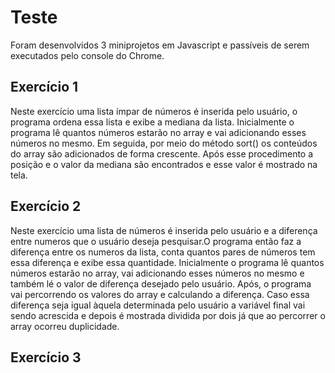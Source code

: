 # Teste
Foram desenvolvidos 3 miniprojetos em Javascript e passíveis de serem executados pelo console do Chrome.

## Exercício 1
Neste exercício uma lista ímpar de números é inserida pelo usuário, o programa ordena essa lista e exibe a mediana da lista. 
Inicialmente o programa lê quantos números estarão no array e vai adicionando esses números no mesmo. Em seguida, por meio do método sort() os conteúdos do array são adicionados de forma crescente. Após esse procedimento a posição e o valor da mediana são encontrados e esse valor é mostrado na tela. 

## Exercício 2
Neste exercício uma lista de números é inserida pelo usuário e a diferença entre numeros que o usuário deseja pesquisar.O programa então faz a diferença entre os numeros da lista, conta quantos pares de números tem essa diferença e exibe essa quantidade. 
Inicialmente o programa lê quantos números estarão no array, vai adicionando esses números no mesmo e também lé o valor de diferença desejado pelo usuário. Após, o programa vai percorrendo os valores do array e calculando a diferença. Caso essa diferença seja igual àquela determinada pelo usuário a variável final vai sendo acrescida e depois é mostrada dividida por dois já que ao percorrer o array ocorreu duplicidade.

## Exercício 3
